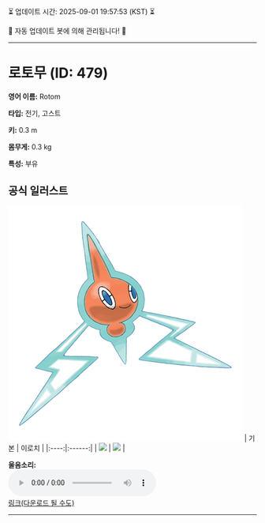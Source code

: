 
⏳ 업데이트 시간: 2025-09-01 19:57:53 (KST) ⏳

🤖 자동 업데이트 봇에 의해 관리됩니다! 🤖

---

# 로토무 (ID: 479)
**영어 이름:** Rotom

**타입:** 전기, 고스트

**키:** 0.3 m

**몸무게:** 0.3 kg

**특성:** 부유

## 공식 일러스트
![](https://raw.githubusercontent.com/PokeAPI/sprites/master/sprites/pokemon/other/official-artwork/479.png)
| 기본 | 이로치 |
|:----:|:------:|
| <img src="http://play.pokemonshowdown.com/sprites/ani/rotom.gif" width="200"> | <img src="http://play.pokemonshowdown.com/sprites/ani-shiny/rotom.gif" width="200"> |

**울음소리:**<br><audio controls src="https://raw.githubusercontent.com/PokeAPI/cries/main/cries/pokemon/latest/479.ogg"></audio><br> [링크(다운로드 될 수도)](https://raw.githubusercontent.com/PokeAPI/cries/main/cries/pokemon/latest/479.ogg)


---

